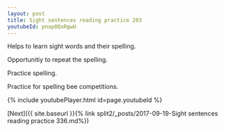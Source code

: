 ```yaml
---
layout: post
title: Sight sentences reading practice 203
youtubeId: pnap8QxRgwU
---
```

 
 
Helps to learn sight words and their spelling.

Opportunitiy to repeat the spelling. 

Practice spelling. 
 
Practice for spelling bee competitions. 
 
{% include youtubePlayer.html id=page.youtubeId %}
 
 

[Next]({{ site.baseurl }}{% link  split2/_posts/2017-09-19-Sight sentences reading practice 336.md%})
 
